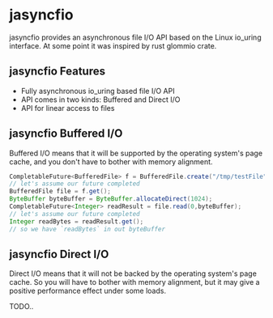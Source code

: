 # jasyncfio

jasyncfio provides an asynchronous file I/O API based on the Linux io_uring interface. At some point it was inspired by rust
glommio crate.

## jasyncfio Features

* Fully asynchronous io_uring based file I/O API
* API comes in two kinds: Buffered and Direct I/O
* API for linear access to files

## jasyncfio Buffered I/O

Buffered I/O means that it will be supported by the operating system's page cache, and you don't have to bother
with memory alignment.

```java
CompletableFuture<BufferedFile> f = BufferedFile.create("/tmp/testFile");
// let's assume our future completed
BufferedFile file = f.get();
ByteBuffer byteBuffer = ByteBuffer.allocateDirect(1024);
CompletableFuture<Integer> readResult = file.read(0,byteBuffer);
// let's assume our future completed
Integer readBytes = readResult.get();
// so we have `readBytes` in out byteBuffer
```

## jasyncfio Direct I/O

Direct I/O means that it will not be backed by the operating system's page cache. So you will have to bother with memory
alignment, but it may give a positive performance effect under some loads.

TODO..